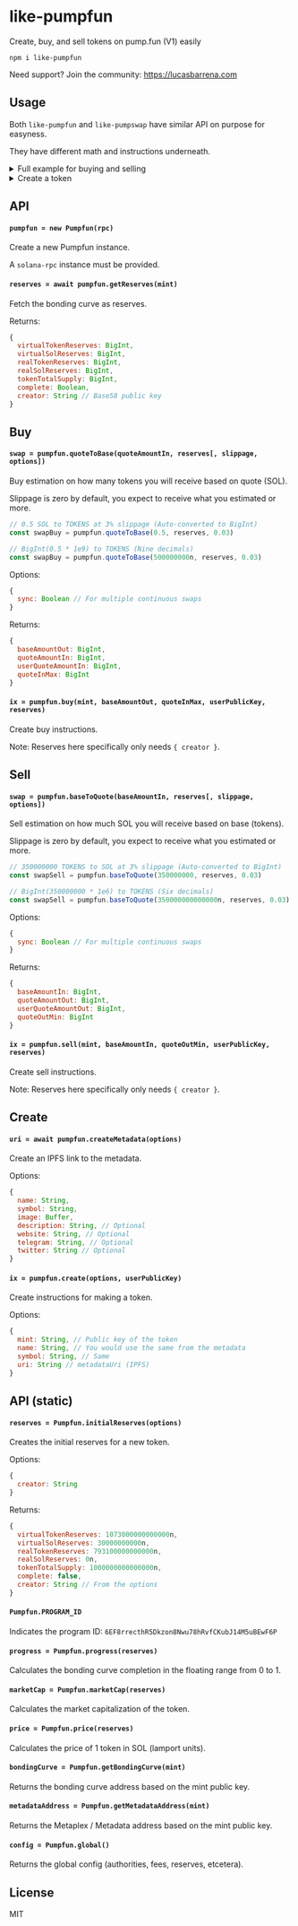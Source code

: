 # like-pumpfun

Create, buy, and sell tokens on pump.fun (V1) easily

```
npm i like-pumpfun
```

Need support? Join the community: https://lucasbarrena.com

## Usage

Both `like-pumpfun` and `like-pumpswap` have similar API on purpose for easyness.

They have different math and instructions underneath.

<details>
<summary>Full example for buying and selling</summary>

Get mint reserves, estimate the swap, create instructions, sign, and send.

```js
const Pumpfun = require('like-pumpfun')
const SOL = require('like-solana')

const rpc = new SOL.RPC()
const pumpfun = new Pumpfun(rpc)

main()

async function main () {
  const mint = 'ExpuTKRK7sqfekMU74wUQM5SZf4WooyWEKabRwa126TG'
  const recentBlockhash = (await rpc.getLatestBlockhash()).blockhash
  const user = new SOL.Keypair('<secret key...>')

  // Buy 0.1 SOL of tokens with 3% slippage
  const reserves = await pumpfun.getReserves(mint)
  const swapBuy = pumpfun.quoteToBase(0.1, reserves, 0.03)
  const ixBuy = pumpfun.buy(mint, swapBuy.baseAmountOut, swapBuy.quoteInMax, user.publicKey, reserves)
  const txBuy = SOL.sign(ixBuy, { unitPrice: 0.0001, signers: [user], recentBlockhash })

  console('Buy signature:', SOL.signature(txBuy))

  await rpc.sendTransaction(txBuy)

  // ... (could wait for confirmation)
  await new Promise(resolve => setTimeout(resolve, 5000))

  // Sell the tokens we bought with 3% slippage
  const reserves2 = await pumpfun.getReserves(mint)
  const swapSell = pumpfun.baseToQuote(swapBuy.baseAmountOut, reserves2, 0.03)
  const ixSell = pumpfun.sell(mint, swapSell.baseAmountIn, swapSell.quoteOutMin, user.publicKey, reserves)
  const txSell = SOL.sign(ixSell, { unitPrice: 0.0001, signers: [user], recentBlockhash })

  console('Sell signature:', SOL.signature(txSell))

  await rpc.sendTransaction(txSell)

  // ...
}
```
</details>

<details>
<summary>Create a token</summary>

```js
// ... (like the code from before)
const fs = require('fs')

const mintKeyPair = new SOL.Keypair()
const mint = mintKeyPair.publicKey

const info = {
  name: '1337',
  symbol: '1337',
  description: '',
  image: fs.readFileSync('./logo.png'),
  website: '',
  telegram: '',
  twitter: ''
}

const uri = await pumpfun.createMetadata(info)
const ixCreate = pumpfun.create({ info, uri, mint }, user.publicKey)

// (Buying is optional)
const reserves = Pumpfun.initialReserves({ creator: user.publicKey })
const swapBuy = pumpfun.quoteToBase(0.1, reserves)
const ixBuy = pumpfun.buy(mint, swapBuy.baseAmountOut, swapBuy.quoteInMax, user.publicKey, reserves)

const txCreate = SOL.sign([...ixCreate, ...ixBuy], { unitPrice: 0.0001, signers: [user, mintKeyPair], recentBlockhash })

console.log('Mint', mint.toBase58())
console.log('Create hash', SOL.signature(txCreate))

await rpc.sendTransaction(txCreate)
```
</details>

## API

#### `pumpfun = new Pumpfun(rpc)`

Create a new Pumpfun instance.

A `solana-rpc` instance must be provided.

#### `reserves = await pumpfun.getReserves(mint)`

Fetch the bonding curve as reserves.

Returns:

```js
{
  virtualTokenReserves: BigInt,
  virtualSolReserves: BigInt,
  realTokenReserves: BigInt,
  realSolReserves: BigInt,
  tokenTotalSupply: BigInt,
  complete: Boolean,
  creator: String // Base58 public key
}
```

## Buy

#### `swap = pumpfun.quoteToBase(quoteAmountIn, reserves[, slippage, options])`

Buy estimation on how many tokens you will receive based on quote (SOL).

Slippage is zero by default, you expect to receive what you estimated or more.

```js
// 0.5 SOL to TOKENS at 3% slippage (Auto-converted to BigInt)
const swapBuy = pumpfun.quoteToBase(0.5, reserves, 0.03)

// BigInt(0.5 * 1e9) to TOKENS (Nine decimals)
const swapBuy = pumpfun.quoteToBase(500000000n, reserves, 0.03)
```

Options:

```js
{
  sync: Boolean // For multiple continuous swaps
}
```

Returns:

```js
{
  baseAmountOut: BigInt,
  quoteAmountIn: BigInt,
  userQuoteAmountIn: BigInt,
  quoteInMax: BigInt
}
```

#### `ix = pumpfun.buy(mint, baseAmountOut, quoteInMax, userPublicKey, reserves)`

Create buy instructions.

Note: Reserves here specifically only needs `{ creator }`.

## Sell

#### `swap = pumpfun.baseToQuote(baseAmountIn, reserves[, slippage, options])`

Sell estimation on how much SOL you will receive based on base (tokens).

Slippage is zero by default, you expect to receive what you estimated or more.

```js
// 350000000 TOKENS to SOL at 3% slippage (Auto-converted to BigInt)
const swapSell = pumpfun.baseToQuote(350000000, reserves, 0.03)

// BigInt(350000000 * 1e6) to TOKENS (Six decimals)
const swapSell = pumpfun.baseToQuote(350000000000000n, reserves, 0.03)
```

Options:

```js
{
  sync: Boolean // For multiple continuous swaps
}
```

Returns:

```js
{
  baseAmountIn: BigInt,
  quoteAmountOut: BigInt,
  userQuoteAmountOut: BigInt,
  quoteOutMin: BigInt
}
```

#### `ix = pumpfun.sell(mint, baseAmountIn, quoteOutMin, userPublicKey, reserves)`

Create sell instructions.

Note: Reserves here specifically only needs `{ creator }`.

## Create

#### `uri = await pumpfun.createMetadata(options)`

Create an IPFS link to the metadata.

Options:

```js
{
  name: String,
  symbol: String,
  image: Buffer,
  description: String, // Optional
  website: String, // Optional
  telegram: String, // Optional
  twitter: String // Optional
}
```

#### `ix = pumpfun.create(options, userPublicKey)`

Create instructions for making a token.

Options:

```js
{
  mint: String, // Public key of the token
  name: String, // You would use the same from the metadata
  symbol: String, // Same
  uri: String // metadataUri (IPFS)
}
```

## API (static)

#### `reserves = Pumpfun.initialReserves(options)`

Creates the initial reserves for a new token.

Options:

```js
{
  creator: String
}
```

Returns:

```js
{
  virtualTokenReserves: 1073000000000000n,
  virtualSolReserves: 30000000000n,
  realTokenReserves: 793100000000000n,
  realSolReserves: 0n,
  tokenTotalSupply: 1000000000000000n,
  complete: false,
  creator: String // From the options
}
```

#### `Pumpfun.PROGRAM_ID`

Indicates the program ID: `6EF8rrecthR5Dkzon8Nwu78hRvfCKubJ14M5uBEwF6P`

#### `progress = Pumpfun.progress(reserves)`

Calculates the bonding curve completion in the floating range from 0 to 1.

#### `marketCap = Pumpfun.marketCap(reserves)`

Calculates the market capitalization of the token.

#### `price = Pumpfun.price(reserves)`

Calculates the price of 1 token in SOL (lamport units).

#### `bondingCurve = Pumpfun.getBondingCurve(mint)`

Returns the bonding curve address based on the mint public key.

#### `metadataAddress = Pumpfun.getMetadataAddress(mint)`

Returns the Metaplex / Metadata address based on the mint public key.

#### `config = Pumpfun.global()`

Returns the global config (authorities, fees, reserves, etcetera).

## License

MIT
